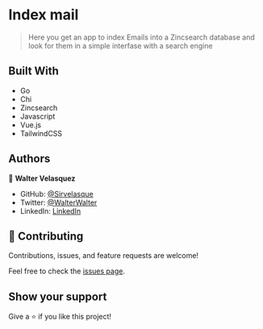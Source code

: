 # Index mail

> Here you get an app to index Emails into a Zincsearch database and look for them in a simple interfase with a search engine


## Built With

- Go
- Chi
- Zincsearch
- Javascript
- Vue.js
- TailwindCSS


## Authors

👤 **Walter Velasquez**

- GitHub: [@Sirvelasque](https://github.com/Sirvelasque)
- Twitter: [@WalterWalter](https://twitter.com/WalterWalte)
- LinkedIn: [LinkedIn](https://www.linkedin.com/in/sirvelasque/)

## 🤝 Contributing

Contributions, issues, and feature requests are welcome!

Feel free to check the [issues page](../../issues/).

## Show your support

Give a ⭐️ if you like this project!
